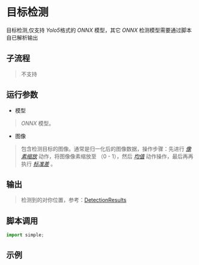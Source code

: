 # 目标检测 
目标检测,仅支持 *Yolo5*格式的 *ONNX* 模型，其它 *ONNX* 检测模型需要通过脚本自已解析输出

## 子流程
> 不支持


## 运行参数

* 模型
> *ONNX* 模型。
* 图像
> 包含检测目标的图像。通常是归一化后的图像数据，操作步骤：先进行 [*像素缩放*](../actions/image/ScalePixel.md) 动作，将图像像素缩放至 （0 - 1），然后 [*均值*](../actions/image/ImageMean.md) 动作操作，最后再再执行 [*标准差*](../actions/image/ImageStd.md) 。

## 输出

>   检测到的对你位置，参考：[DetectionResults](../types/DetectionResult.md)


## 脚本调用

```python
import simple;

```

## 示例